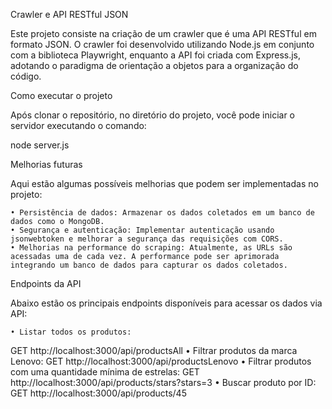 ﻿Crawler e API RESTful JSON
 
Este projeto consiste na criação de um crawler que é uma API RESTful em formato JSON. O crawler foi desenvolvido utilizando Node.js em conjunto com a biblioteca Playwright, enquanto a API foi criada com Express.js, adotando o paradigma de orientação a objetos para a organização do código.

Como executar o projeto

Após clonar o repositório, no diretório do projeto, você pode iniciar o servidor executando o comando:

node server.js

Melhorias futuras

Aqui estão algumas possíveis melhorias que podem ser implementadas no projeto:

    • Persistência de dados: Armazenar os dados coletados em um banco de dados como o MongoDB.
    • Segurança e autenticação: Implementar autenticação usando jsonwebtoken e melhorar a segurança das requisições com CORS.
    • Melhorias na performance do scraping: Atualmente, as URLs são acessadas uma de cada vez. A performance pode ser aprimorada integrando um banco de dados para capturar os dados coletados.
    
Endpoints da API

Abaixo estão os principais endpoints disponíveis para acessar os dados via API:

    • Listar todos os produtos:
GET http://localhost:3000/api/productsAll
    • Filtrar produtos da marca Lenovo:
GET http://localhost:3000/api/productsLenovo
    • Filtrar produtos com uma quantidade mínima de estrelas:
GET http://localhost:3000/api/products/stars?stars=3
    • Buscar produto por ID:
GET http://localhost:3000/api/products/45
